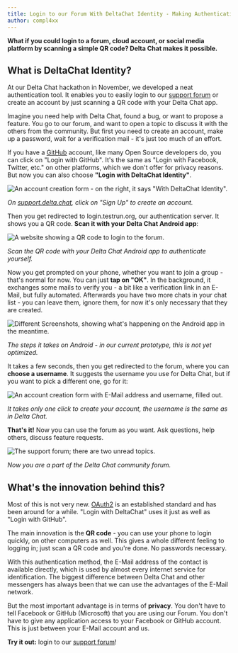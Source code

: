 ```yaml
---
title: Login to our Forum With DeltaChat Identity - Making Authentication Easy With a Simple QR Code
author: compl4xx
---
```



**What if you could login to a forum, cloud account, or social media platform
by scanning a simple QR code? Delta Chat makes it possible.**


## What is DeltaChat Identity?

At our Delta Chat hackathon in November, we developed a neat authentication
tool. It enables you to easily login to our [support
forum](https://support.delta.chat/) or create an account by just scanning a QR
code with your Delta Chat app.

Imagine you need help with Delta Chat, found a bug, or want to propose a
feature. You go to our forum, and want to open a topic to discuss it with the
others from the community. But first you need to create an account, make up a
password, wait for a verification mail - it's just too much of an effort.

If you have a [GitHub](https://github.com/deltachat/) account, like many Open
Source developers do, you can click on "Login with GitHub". It's the same as
"Login with Facebook, Twitter, etc." on other platforms, which we don't offer
for privacy reasons. But now you can also choose **"Login with DeltaChat
Identity"**.

![An account creation form - on the right, it says "With DeltaChat
Identity".](../assets/blog/delta-chat-identity-forum-signup.png)

*On <a href="https://support.delta.chat/"
target="_blank">support.delta.chat</a>, click on "Sign Up" to create an
account.*

Then you get redirected to login.testrun.org, our authentication server. It
shows you a QR code. **Scan it with your Delta Chat Android app**:

![A website showing a QR code to login to the
forum.](../assets/blog/delta-chat-identity-qr-code-scan.png)

*Scan the QR code with your Delta Chat Android app to authenticate yourself.*

Now you get prompted on your phone, whether you want to join a group - that's
normal for now. You can just **tap on "OK"**. In the background, it exchanges
some mails to verify you - a bit like a verification link in an E-Mail, but
fully automated. Afterwards you have two more chats in your chat list - you can
leave them, ignore them, for now it's only necessary that they are created.

![Different Screenshots, showing what's happening on the Android app in the
meantime.](../assets/blog/delta-chat-identity-android-flow.jpg)

*The steps it takes on Android - in our current prototype, this is not yet
optimized.*

It takes a few seconds, then you get redirected to the forum, where you can
**choose a username**. It suggests the username you use for Delta Chat, but if
you want to pick a different one, go for it:

![An account creation form with E-Mail address and username, filled
out.](../assets/blog/delta-chat-identity-create-account.png)

*It takes only one click to create your account, the username is the same as in
Delta Chat.*

**That's it!** Now you can use the forum as you want. Ask questions, help
others, discuss feature requests.

![The support forum; there are two unread
topics.](../assets/blog/delta-chat-identity-support-forum.png)

*Now you are a part of the Delta Chat community forum.*


## What's the innovation behind this?

Most of this is not very new. [OAuth2](https://oauth.net/2/) is an established
standard and has been around for a while. "Login with DeltaChat" uses it just
as well as "Login with GitHub".

The main innovation is the **QR code** - you can use your phone to login
quickly, on other computers as well. This gives a whole different feeling to
logging in; just scan a QR code and you're done. No passwords necessary.

With this authentication method, the E-Mail address of the contact is available
directly, which is used by almost every internet service for identification.
The biggest difference between Delta Chat and other messengers has always been
that we can use the advantages of the E-Mail network.

But the most important advantage is in terms of **privacy**. You don't have to
tell Facebook or GitHub (Microsoft) that you are using our Forum. You don't
have to give any application access to your Facebook or GitHub account. This is
just between your E-Mail account and us.

**Try it out:** login to our [support forum](https://support.delta.chat/)!

